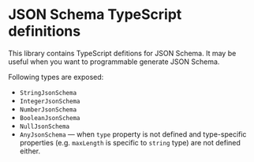 # JSON Schema TypeScript definitions

This library contains TypeScript defitions for JSON Schema. It may be useful when you want to programmable generate JSON Schema.

Following types are exposed:

* `StringJsonSchema`
* `IntegerJsonSchema`
* `NumberJsonSchema`
* `BooleanJsonSchema`
* `NullJsonSchema`
* `AnyJsonSchema` — when `type` property is not defined and type-specific properties (e.g. `maxLength` is specific to `string` type) are not defined either.
